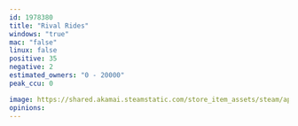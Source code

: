 ```yaml
---
id: 1978380
title: "Rival Rides"
windows: "true"
mac: "false"
linux: false
positive: 35
negative: 2
estimated_owners: "0 - 20000"
peak_ccu: 0

image: https://shared.akamai.steamstatic.com/store_item_assets/steam/apps/1978380/header.jpg?t=1697197524
opinions:
---
```

